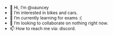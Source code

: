 - 👋 Hi, I’m @vauncey
- 👀 I’m interested in bikes and cars.
- 🌱 I’m currently learning for exams :( 
- 💞️ I’m looking to collaborate on nothing right now.
- 📫 How to reach me via: discord.
